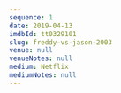 ```yaml
---
sequence: 1
date: 2019-04-13
imdbId: tt0329101
slug: freddy-vs-jason-2003
venue: null
venueNotes: null
medium: Netflix
mediumNotes: null
---
```


